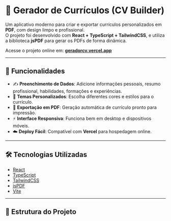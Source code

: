 # 📄 Gerador de Currículos (CV Builder)

Um aplicativo moderno para criar e exportar currículos personalizados em **PDF**, com design limpo e profissional.  
O projeto foi desenvolvido com **React + TypeScript + TailwindCSS**, e utiliza a biblioteca **jsPDF** para gerar os PDFs de forma dinâmica.

Acesse o projeto online em: [**geradorcv.vercel.app**](https://geradorcv.vercel.app)

---

## 🚀 Funcionalidades

- ✍️ **Preenchimento de Dados**: Adicione informações pessoais, resumo profissional, habilidades, formações e experiências.
- 🎨 **Temas Personalizados**: Escolha diferentes cores e estilos para o currículo.
- 📑 **Exportação em PDF**: Geração automática de currículo pronto para impressão.
- ⚡ **Interface Responsiva**: Funciona bem em desktop e dispositivos móveis.
- ☁️ **Deploy Fácil**: Compatível com **Vercel** para hospedagem online.

---

## 🛠️ Tecnologias Utilizadas

- [React](https://react.dev/)  
- [TypeScript](https://www.typescriptlang.org/)  
- [TailwindCSS](https://tailwindcss.com/)  
- [jsPDF](https://github.com/parallax/jsPDF)  
- [Vite](https://vitejs.dev/)

---

## 📂 Estrutura do Projeto

